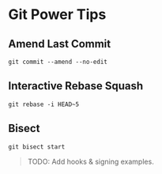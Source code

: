 # Git Power Tips

## Amend Last Commit
```
git commit --amend --no-edit
```

## Interactive Rebase Squash
```
git rebase -i HEAD~5
```

## Bisect
```
git bisect start
```

> TODO: Add hooks & signing examples.
